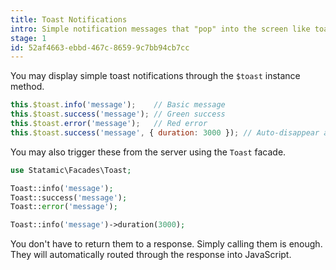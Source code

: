 ```yaml
---
title: Toast Notifications
intro: Simple notification messages that "pop" into the screen like toast popping out of a toaster.
stage: 1
id: 52af4663-ebbd-467c-8659-9c7bb94cb7cc
---
```

You may display simple toast notifications through the `$toast` instance method.

``` js
this.$toast.info('message');    // Basic message
this.$toast.success('message'); // Green success
this.$toast.error('message');   // Red error
this.$toast.success('message', { duration: 3000 }); // Auto-disappear after this many milliseconds
```

You may also trigger these from the server using the `Toast` facade.

```php
use Statamic\Facades\Toast;

Toast::info('message');
Toast::success('message');
Toast::error('message');

Toast::info('message')->duration(3000);
```

You don't have to return them to a response. Simply calling them is enough. They will automatically routed through the response into JavaScript.
